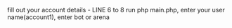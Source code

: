 fill out your account details - LINE 6 to 8
run php main.php, enter your user name(account1), enter bot or arena 
